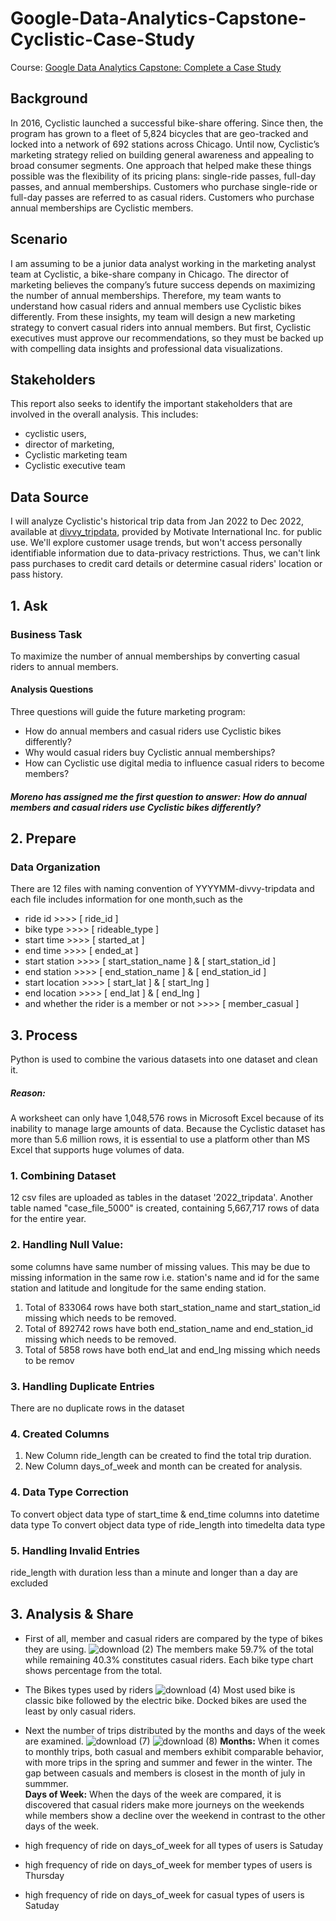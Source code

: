# Google-Data-Analytics-Capstone-Cyclistic-Case-Study
Course: [Google Data Analytics Capstone: Complete a Case Study](https://www.coursera.org/learn/google-data-analytics-capstone)
## Background
In 2016, Cyclistic launched a successful bike-share offering. Since then, the program has grown to a fleet of 5,824 bicycles that are geo-tracked and locked into a network of 692 stations across Chicago.
Until now, Cyclistic’s marketing strategy relied on building general awareness and appealing to broad consumer segments. One approach that helped make these things possible was the flexibility of its pricing plans: single-ride passes, full-day passes, and annual memberships. Customers who purchase single-ride or full-day passes are referred to as casual riders. Customers who purchase annual memberships are Cyclistic members.
## Scenario
I am assuming to be a junior data analyst working in the marketing analyst team at Cyclistic, a bike-share company in Chicago. The director of marketing believes the company’s future success depends on maximizing the number of annual memberships. Therefore, my team wants to understand how casual riders and annual members use Cyclistic bikes differently. From these insights, my team will design a new marketing strategy to convert casual riders into annual members. But first, Cyclistic executives must approve our recommendations, so they must be backed up with compelling data insights and professional data visualizations.
## Stakeholders
This report also seeks to identify the important stakeholders that are involved in the overall analysis. This includes:
- cyclistic users,
- director of marketing,
- Cyclistic marketing team
- Cyclistic executive team
## Data Source
I will analyze Cyclistic's historical trip data from Jan 2022 to Dec 2022, available at [divvy_tripdata](https://divvy-tripdata.s3.amazonaws.com/index.html), provided by Motivate International Inc. for public use.
We'll explore customer usage trends, but won't access personally identifiable information due to data-privacy restrictions. Thus, we can't link pass purchases to credit card details or determine casual riders' location or pass history.

## 1. Ask 

### Business Task
To maximize the number of annual memberships by converting casual riders to annual members.

#### Analysis Questions
Three questions will guide the future marketing program:
- How do annual members and casual riders use Cyclistic bikes differently?
- Why would casual riders buy Cyclistic annual memberships?
- How can Cyclistic use digital media to influence casual riders to become members?
##### Moreno has assigned me the first question to answer: How do annual members and casual riders use Cyclistic bikes differently?

## 2. Prepare

### Data Organization
There are 12 files with naming convention of YYYYMM-divvy-tripdata and each file includes information for one month,such as the
- ride id >>>>  [ ride_id ]
- bike type >>>>  [ rideable_type ] 
- start time >>>>  [ started_at ]
- end time >>>>  [ ended_at ] 
- start station >>>>  [ start_station_name ] & [ start_station_id ]
- end station  >>>>  [ end_station_name ] & [ end_station_id ]
- start location >>>>  [ start_lat ] & [ start_lng ]
- end location >>>>  [ end_lat ] & [ end_lng ]
- and whether the rider is a member or not >>>>  [ member_casual ]

## 3. Process

Python is used to combine the various datasets into one dataset and clean it.
##### Reason:
A worksheet can only have 1,048,576 rows in Microsoft Excel because of its inability to manage large amounts of data. Because the Cyclistic dataset has more than 5.6 million rows, it is essential to use a platform other than MS Excel that supports huge volumes of data.
### 1. Combining Dataset
12 csv files are uploaded as tables in the dataset '2022_tripdata'. Another table named "case_file_5000" is created, containing 5,667,717 rows of data for the entire year.
### 2. Handling Null Value:
some columns have same number of missing values. This may be due to missing information in the same row i.e. station's name and id for the same station and latitude and longitude for the same ending station.
1. Total of 833064 rows have both start_station_name and start_station_id missing which needs to be removed.
2. Total of 892742 rows have both end_station_name and end_station_id missing which needs to be removed.
3. Total of 5858 rows have both end_lat and end_lng missing which needs to be remov
### 3. Handling Duplicate Entries
There are no duplicate rows in the dataset
### 4. Created Columns
1. New Column ride_length can be created to find the total trip duration.
2. New Column days_of_week and month can be created for analysis.
### 4. Data Type Correction
To convert object data type of start_time & end_time columns into datetime data type
To convert object data type of ride_length into timedelta data type
### 5. Handling Invalid Entries
ride_length with duration less than a minute and longer than a day are excluded

## 3. Analysis & Share
- First of all, member and casual riders are compared by the type of bikes they are using. 
![download (2)](https://github.com/Prashant0520/Google-Data-Analytics-Capstone-Cyclistic-Case-Study/assets/120619315/5702f71c-aef1-4709-a80c-e259481539b4)
The members make 59.7% of the total while remaining 40.3% constitutes casual riders. Each bike type chart shows percentage from the total.

- The Bikes types used by riders
![download (4)](https://github.com/Prashant0520/Google-Data-Analytics-Capstone-Cyclistic-Case-Study/assets/120619315/933ad7c7-5d91-49ef-bae6-f16abb0b542c)
Most used bike is classic bike followed by the electric bike. Docked bikes are used the least by only casual riders. 

- Next the number of trips distributed by the months and days of the week are examined.
![download (7)](https://github.com/Prashant0520/Google-Data-Analytics-Capstone-Cyclistic-Case-Study/assets/120619315/6a1e0a6e-c97f-47ff-91ea-eee12450cca7)
![download (8)](https://github.com/Prashant0520/Google-Data-Analytics-Capstone-Cyclistic-Case-Study/assets/120619315/5c95f202-a6e0-495a-a501-7db5021fc9d9)
__Months:__ When it comes to monthly trips, both casual and members exhibit comparable behavior, with more trips in the spring and summer and fewer in the winter. The gap between casuals and members is closest in the month of july in summmer.   
__Days of Week:__ When the days of the week are compared, it is discovered that casual riders make more journeys on the weekends while members show a decline over the weekend in contrast to the other days of the week. 
- high frequency of ride on days_of_week for all types of users is Satuday
- high frequency of ride on days_of_week for member types of users is Thursday
- high frequency of ride on days_of_week for casual types of users is Satuday
